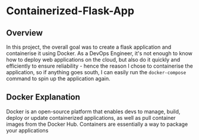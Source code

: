 # Containerized-Flask-App

## Overview
In this project, the overall goal was to create a flask application and containerise it using Docker. As a DevOps Engineer, it's not enough to know how to deploy web applications on the cloud, but also do it quickly and efficiently to ensure reliability - hence the reason I chose to containerise the application, so if anything goes south, I can easily run the `docker-compose` command to spin up the application again.  

## Docker Explanation

Docker is an open-source platform that enables devs to manage, build, deploy or update containerized applications, as well as pull container images from the Docker Hub. Containers are essentially a way to package your applications
